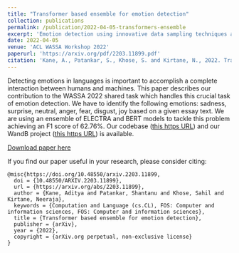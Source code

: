 ```yaml
---
title: "Transformer based ensemble for emotion detection"
collection: publications
permalink: /publication/2022-04-05-transformers-ensemble
excerpt: 'Emotion detection using innovative data sampling techniques and ensemble of transformers.'
date: 2022-04-05
venue: 'ACL WASSA Workshop 2022'
paperurl: 'https://arxiv.org/pdf/2203.11899.pdf'
citation: 'Kane, A., Patankar, S., Khose, S. and Kirtane, N., 2022. Transformer based ensemble for emotion detection. arXiv preprint arXiv:2203.11899.'
---
```

Detecting emotions in languages is important to accomplish a complete interaction between humans and machines. This paper describes our contribution to the WASSA 2022 shared task which handles this crucial task of emotion detection. We have to identify the following emotions: sadness, surprise, neutral, anger, fear, disgust, joy based on a given essay text. We are using an ensemble of ELECTRA and BERT models to tackle this problem achieving an F1 score of 62.76%. Our codebase ([this https URL](https://github.com/AdityaKane2001/ACL_WASSA)) and our WandB project ([this https URL](https://wandb.ai/acl_wassa_pictxmanipal/acl_wassa)) is available.

[Download paper here](https://arxiv.org/pdf/2203.11899.pdf)

If you find our paper useful in your research, please consider citing:
```
@misc{https://doi.org/10.48550/arxiv.2203.11899,
  doi = {10.48550/ARXIV.2203.11899},
  url = {https://arxiv.org/abs/2203.11899},
  author = {Kane, Aditya and Patankar, Shantanu and Khose, Sahil and Kirtane, Neeraja},
  keywords = {Computation and Language (cs.CL), FOS: Computer and information sciences, FOS: Computer and information sciences},
  title = {Transformer based ensemble for emotion detection},
  publisher = {arXiv},
  year = {2022},
  copyright = {arXiv.org perpetual, non-exclusive license}
}
```